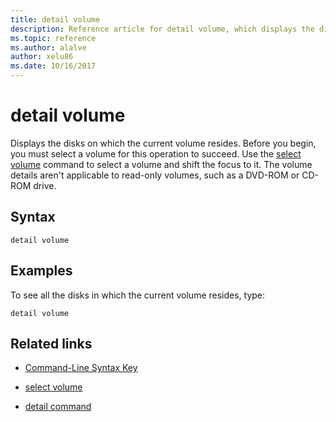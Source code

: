 ```yaml
---
title: detail volume
description: Reference article for detail volume, which displays the disks on which the current volume resides.
ms.topic: reference
ms.author: alalve
author: xelu86
ms.date: 10/16/2017
---
```



# detail volume

Displays the disks on which the current volume resides. Before you begin, you must select a volume for this operation to succeed. Use the [select volume](select-volume.md) command to select a volume and shift the focus to it. The volume details aren't applicable to read-only volumes, such as a DVD-ROM or CD-ROM drive.

## Syntax

```
detail volume
```

## Examples

To see all the disks in which the current volume resides, type:

```
detail volume
```

## Related links

- [Command-Line Syntax Key](command-line-syntax-key.md)

- [select volume](select-volume.md)

- [detail command](detail.md)
